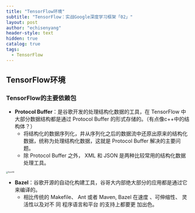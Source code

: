 ```yaml
---
title: "TensorFlow环境"
subtitle: "TensorFlow：实战Google深度学习框架「02」"
layout: post
author: "echisenyang"
header-style: text
hidden: true
catalog: true
tags:
  - TensorFlow
---
```




## TensorFlow环境

### TensorFlow的主要依赖包

- **Protocol Buffer**：是谷歌开发的处理结构化数据的工具，在 TensorFlow 中大部分数据结构都是通过 Protocol Buffer 的形式存储的。（有点像c++中的结构体？）
  - 将结构化的数据序列化，井从序列化之后的数据流中还原出原来的结构化数据，统称为处理结构化数据，这就是 Protocol Buffer 解决的主要问题。
  - 除 Protocol Buffer 之外， XML 和 JSON 是两种比较常用的结构化数据处理工具。

<img src="https://gitee.com/echisenyang/GiteeForUpicUse/raw/master/uPic/DyxcN5.png" alt="DyxcN5" style="zoom: 33%;" />

- **Bazel**：谷歌开源的自动化构建工具，谷哥大内部绝大部分的应用都是通过它来编译的。
  - 相比传统的 Makefile、 Ant 或者 Maven, Bazel 在速度 、可伸缩性、 灵活性以及对不 同 程序语言和平台 的支持上都要更 加出色。


